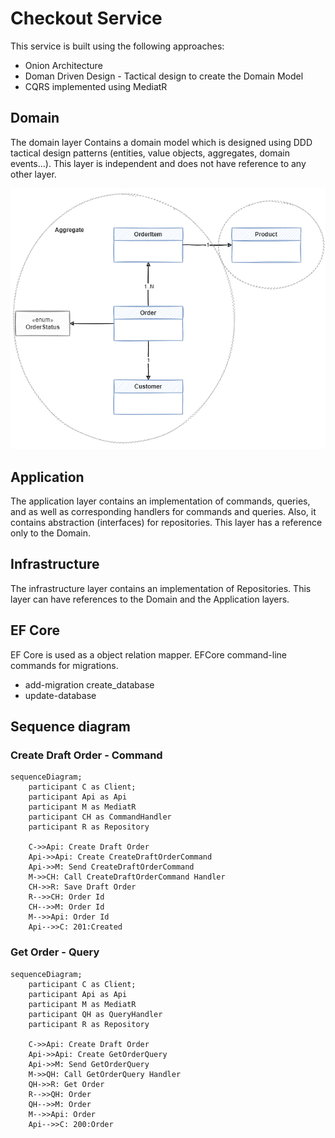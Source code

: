 # Checkout Service
This service is built using the following approaches:
* Onion Architecture
* Doman Driven Design - Tactical design to create the Domain Model
* CQRS implemented using MediatR

## Domain
The domain layer Contains a domain model which is designed using DDD tactical design patterns (entities, value objects, aggregates, domain events...).
This layer is independent and does not have reference to any other layer.

![Image](img/domain_class_diagram.png "Class Diagram") 

## Application
The application layer contains an implementation of commands,  queries, and as well as corresponding handlers for commands and queries. Also, it contains abstraction (interfaces) for repositories.
This layer has a reference only to the Domain.

## Infrastructure
The infrastructure layer contains an implementation of Repositories.
This layer can have references to the Domain and the Application layers.

## EF Core 
EF Core is used as a object relation mapper.
EFCore command-line commands for migrations.
* add-migration create_database
* update-database

## Sequence diagram

### Create Draft Order - Command 

```mermaid
sequenceDiagram;
    participant C as Client;
    participant Api as Api
    participant M as MediatR
    participant CH as CommandHandler
    participant R as Repository

    C->>Api: Create Draft Order
    Api->>Api: Create CreateDraftOrderCommand
    Api->>M: Send CreateDraftOrderCommand
    M->>CH: Call CreateDraftOrderCommand Handler
    CH->>R: Save Draft Order
    R-->>CH: Order Id
    CH-->>M: Order Id
    M-->>Api: Order Id
    Api-->>C: 201:Created
```



### Get Order - Query

```mermaid
sequenceDiagram;
    participant C as Client;
    participant Api as Api
    participant M as MediatR
    participant QH as QueryHandler
    participant R as Repository

    C->>Api: Create Draft Order
    Api->>Api: Create GetOrderQuery
    Api->>M: Send GetOrderQuery
    M->>QH: Call GetOrderQuery Handler
    QH->>R: Get Order
    R-->>QH: Order
    QH-->>M: Order
    M-->>Api: Order
    Api-->>C: 200:Order
```
